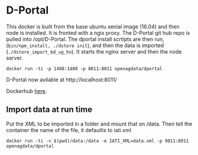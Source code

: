 # D-Portal

This docker is built from the base ubuntu xenial image (16.04) and then node is installed.  It is fronted with a ngix proxy.  The D-Portal git hub repo is pulled into /opt/D-Portal.  The dportal install scrtipts are then run, (```bin/npm_install, ./dstore init```), and then the data is imported (```./dstore_import_bd_ug_hn```). It starts the nginx server and then the node server.

    docker run -ti -p 1408:1408 -p 8011:8011 openagdata/dportal

D-Portal now avilable at http://localhost:8011/

Dockerhub [here](https://hub.docker.com/r/openagdata/dportal/).

## Import data at run time

Put the XML to be imported in a folder and mount that on /data.   Then tell the container the name of the file, it defauilts to iati.xml

    docker run -ti -v $(pwd)/data:/data -e IATI_XML=data.xml -p 9011:8011 openagdata/dportal
